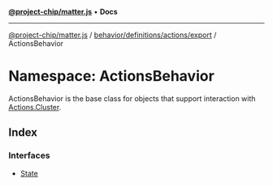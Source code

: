 [**@project-chip/matter.js**](../../../../../../README.md) • **Docs**

***

[@project-chip/matter.js](../../../../../../modules.md) / [behavior/definitions/actions/export](../../README.md) / ActionsBehavior

# Namespace: ActionsBehavior

ActionsBehavior is the base class for objects that support interaction with [Actions.Cluster](../../../../../../cluster/export/namespaces/Actions/README.md#cluster).

## Index

### Interfaces

- [State](interfaces/State.md)
